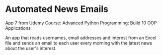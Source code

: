 # Automated News Emails


App 7 from Udemy Course: Advanced Python Programming: Build 10 OOP Applications

An app that reads usernames, email addresses and interest from an Excel file and sends an email to each user every morning with the latest news about the user's interest.

